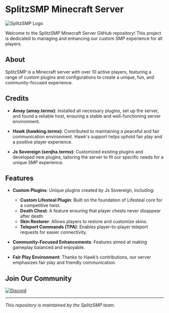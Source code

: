 # SplitzSMP Minecraft Server

![SplitzSMP Logo](https://imgur.com/bQqdEYD.png)

Welcome to the SplitzSMP Minecraft Server GitHub repository! This project is dedicated to managing and enhancing our custom SMP experience for all players.

## About
SplitzSMP is a Minecraft server with over 10 active players, featuring a range of custom plugins and configurations to create a unique, fun, and community-focused experience.

## Credits

- **Amay (amay.termx)**: Installed all necessary plugins, set up the server, and found a reliable host, ensuring a stable and well-functioning server environment.
  
- **Hawk (hawking.termx)**: Contributed to maintaining a peaceful and fair communication environment. Hawk's support helps uphold fair play and a positive player experience.

- **Js Sovereign (senjha.termx)**: Customized existing plugins and developed new plugins, tailoring the server to fit our specific needs for a unique SMP experience.

## Features

- **Custom Plugins**: Unique plugins created by Js Sovereign, including:
  - **Custom Lifesteal Plugin**: Built on the foundation of Lifesteal core for a competitive twist.
  - **Death Chest**: A feature ensuring that player chests never disappear after death.
  - **Skin Restorer**: Allows players to restore and customize skins.
  - **Teleport Commands (TPA)**: Enables player-to-player teleport requests for easier connectivity.

- **Community-Focused Enhancements**: Features aimed at making gameplay balanced and enjoyable.
- **Fair Play Environment**: Thanks to Hawk’s contributions, our server emphasizes fair play and friendly communication.

## Join Our Community

[![Discord](https://img.shields.io/badge/Discord-7289DA?logo=discord&logoColor=white)](https://discord.gg/DwBPAEWp)

---

*This repository is maintained by the SplitzSMP team.*
